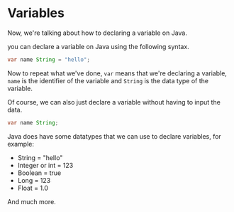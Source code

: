 # Variables

Now, we're talking about how to declaring a variable on Java.

you can declare a variable on Java using the following syntax.

```java
var name String = "hello";
```

Now to repeat what we've done, `var` means that we're declaring a variable, `name` is the identifier of the variable and `String` is the data type of the variable.

Of course, we can also just declare a variable without having to input the data.

```java
var name String;
```

Java does have some datatypes that we can use to declare variables, for example:

- String = "hello"
- Integer or int = 123
- Boolean = true
- Long = 123
- Float = 1.0

And much more.
